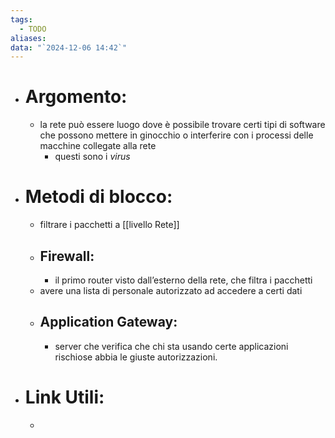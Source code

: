 ```yaml
---
tags:
  - TODO
aliases: 
data: "`2024-12-06 14:42`"
---
```

- # Argomento:
	- la rete può essere luogo dove è possibile trovare certi tipi di software che possono mettere in ginocchio o interferire con i processi delle macchine collegate alla rete
		- questi sono i _virus_
- # Metodi di blocco:
	- filtrare i pacchetti a [[livello Rete]]
	- ## Firewall:
		- il primo router visto dall’esterno della rete, che filtra i pacchetti
	- avere una lista di personale autorizzato ad accedere a certi dati
	- ## Application Gateway:
		- server che verifica che chi sta usando certe applicazioni rischiose abbia le giuste autorizzazioni.
- # Link Utili:
	- 